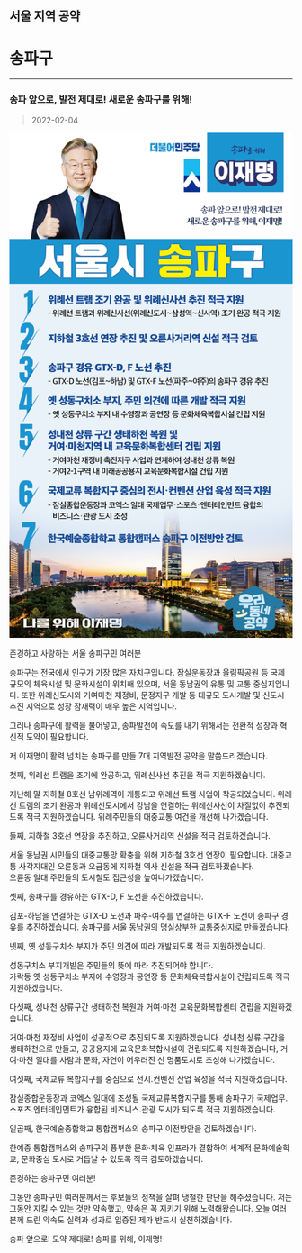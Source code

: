 
## 서울 지역 공약

# 송파구

---

### 송파 앞으로, 발전 제대로! 새로운 송파구를 위해!
> 2022-02-04

![송파 지역공약](./005_001_018.png)

존경하고 사랑하는 서울 송파구민 여러분

송파구는 전국에서 인구가 가장 많은 자치구입니다. 잠실운동장과 올림픽공원 등 국제 규모의 체육시설 및 문화시설이 위치해 있으며, 서울 동남권의 유통 및 교통 중심지입니다. 또한 위례신도시와 거여마천 재정비, 문정지구 개발 등 대규모 도시개발 및 신도시 추진 지역으로 성장 잠재력이 매우 높은 지역입니다.

그러나 송파구에 활력을 불어넣고, 송파발전에 속도를 내기 위해서는 전환적 성장과 혁신적 도약이 필요합니다. 

저 이재명이 활력 넘치는 송파구를 만들 7대 지역발전 공약을 말씀드리겠습니다.

첫째, 위례선 트램을 조기에 완공하고, 위례신사선 추진을 적극 지원하겠습니다. 

지난해 말 지하철 8호선 남위례역이 개통되고 위례선 트램 사업이 착공되었습니다.
위례선 트램의 조기 완공과 위례신도시에서 강남을 연결하는 위례신사선이 차질없이 추진되도록 적극 지원하겠습니다. 
위례주민들의 대중교통 여건을 개선해 나가겠습니다. 

둘째, 지하철 3호선 연장을 추진하고, 오륜사거리역 신설을 적극 검토하겠습니다.

서울 동남권 시민들의 대중교통망 확충을 위해 지하철 3호선 연장이 필요합니다. 
대중교통 사각지대인 오륜동과 오금동에 지하철 역사 신설을 적극 검토하겠습니다.  
오륜동 일대 주민들의 도시철도 접근성을 높여나가겠습니다. 

셋째, 송파구를 경유하는 GTX-D, F 노선을 추진하겠습니다.

김포-하남을 연결하는 GTX-D 노선과 파주-여주를 연결하는 GTX-F 노선이 송파구 경유를 추진하겠습니다. 
송파구를 서울 동남권의 명실상부한 교통중심지로 만들겠습니다.

넷째, 옛 성동구치소 부지가 주민 의견에 따라 개발되도록 적극 지원하겠습니다.

성동구치소 부지개발은 주민들의 뜻에 따라 추진되어야 합니다.   
가락동 옛 성동구치소 부지에 수영장과 공연장 등 문화체육복합시설이 건립되도록 적극 지원하겠습니다.

다섯째, 성내천 상류구간 생태하천 복원과 거여·마천 교육문화복합센터 건립을 지원하겠습니다.

거여·마천 재정비 사업이 성공적으로 추진되도록 지원하겠습니다. 
성내천 상류 구간을 생태하천으로 만들고, 공공용지에 교육문화복합시설이 건립되도록 지원하겠습니다, 
거여·마천 일대를 사람과 문화, 자연이 어우러진 신 명품도시로 조성해 나가겠습니다.

여섯째, 국제교류 복합지구를 중심으로 전시․컨벤션 산업 육성을 적극 지원하겠습니다. 

잠실종합운동장과 코엑스 일대에 조성될 국제교류복합지구를 통해 송파구가 국제업무․스포츠․엔터테인먼트가 융합된 비즈니스․관광 도시가 되도록 적극 지원하겠습니다.

일곱째, 한국예술종합학교 통합캠퍼스의 송파구 이전방안을 검토하겠습니다. 

한예종 통합캠퍼스와 송파구의 풍부한 문화·체육 인프라가 결합하여 세계적 문화예술학교, 문화중심 도시로 거듭날 수 있도록 적극 검토하겠습니다.

존경하는 송파구민 여러분!

그동안 송파구민 여러분께서는 후보들의 정책을 살펴 냉철한 판단을 해주셨습니다.
저는 그동안 지킬 수 있는 것만 약속했고, 약속은 꼭 지키기 위해 노력해왔습니다.
오늘 여러분께 드린 약속도 실력과 성과로 입증된 제가 반드시 실천하겠습니다.

송파 앞으로! 도약 제대로!
송파를 위해, 이재명!